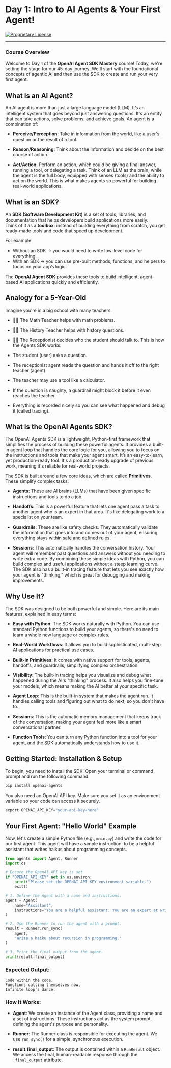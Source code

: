 
# Day 1: Intro to AI Agents & Your First Agent!

[![Proprietary License](https://img.shields.io/badge/license-proprietary-red.svg)](../LICENSE)

---


### **Course Overview**

Welcome to Day 1 of the **OpenAI Agent SDK Mastery** course! Today, we're setting the stage for our 45-day journey. We'll start with the foundational concepts of agentic AI and then use the SDK to create and run your very first agent.

## What is an AI Agent?

An AI agent is more than just a large language model (LLM). It’s an intelligent system that goes beyond just answering questions. It's an entity that can take actions, solve problems, and achieve goals. An agent is a combination of:

-   **Perceive/Perception**: Take in information from the world, like a user's question or the result of a tool.
    
-   **Reason/Reasoning**: Think about the information and decide on the best course of action.
    
-   **Act/Action**: Perform an action, which could be giving a final answer, running a tool, or delegating a task. Think of an LLM as the brain, while the agent is the full body, equipped with senses (tools) and the ability to act on the world. This is what makes agents so powerful for building real-world applications.
    

## What is an SDK?
An **SDK (Software Development Kit)** is a set of tools, libraries, and documentation that helps developers build applications more easily.  
Think of it as a **toolbox**: instead of building everything from scratch, you get ready-made tools and code that speed up development.  

For example:
- Without an SDK → you would need to write low-level code for everything.
- With an SDK → you can use pre-built methods, functions, and helpers to focus on your app’s logic.

The **OpenAI Agent SDK** provides these tools to build intelligent, agent-based AI applications quickly and efficiently.


## Analogy for a 5-Year-Old

Imagine you're in a big school with many teachers.

-   🧑‍🏫 The Math Teacher helps with math problems.
    
-   🧑‍🏫 The History Teacher helps with history questions.
    
-   🧑‍🏫 The Receptionist decides who the student should talk to. This is how the Agents SDK works:
    
-   The student (user) asks a question.
    
-   The receptionist agent reads the question and hands it off to the right teacher (agent).
    
-   The teacher may use a tool like a calculator.
    
-   If the question is naughty, a guardrail might block it before it even reaches the teacher.
    
-   Everything is recorded nicely so you can see what happened and debug it (called tracing).
    

## What is the OpenAI Agents SDK?

The OpenAI Agents SDK is a lightweight, Python-first framework that simplifies the process of building these powerful agents. It provides a built-in agent loop that handles the core logic for you, allowing you to focus on the instructions and tools that make your agent smart. It’s an easy-to-learn, yet production-ready tool. It's a production-ready upgrade of previous work, meaning it's reliable for real-world projects.

The SDK is built around a few core ideas, which are called **Primitives**. These simplify complex tasks:

-   **Agents**: These are AI brains (LLMs) that have been given specific instructions and tools to do a job.
    
-   **Handoffs**: This is a powerful feature that lets one agent pass a task to another agent who is an expert in that area. It's like delegating work to a specialist on your team.
    
-   **Guardrails**: These are like safety checks. They automatically validate the information that goes into and comes out of your agent, ensuring everything stays within safe and defined rules.
    
-   **Sessions**: This automatically handles the conversation history. Your agent will remember past questions and answers without you needing to write extra code. By combining these simple ideas with Python, you can build complex and useful applications without a steep learning curve. The SDK also has a built-in tracing feature that lets you see exactly how your agent is "thinking," which is great for debugging and making improvements.
    

## Why Use It?

The SDK was designed to be both powerful and simple. Here are its main features, explained in easy terms:

-   **Easy with Python**: The SDK works naturally with Python. You can use standard Python functions to build your agents, so there's no need to learn a whole new language or complex rules.
    
-   **Real-World Workflows**: It allows you to build sophisticated, multi-step AI applications for practical use cases.
    
-   **Built-in Primitives**: It comes with native support for tools, agents, handoffs, and guardrails, simplifying complex orchestration.
    
-   **Visibility**: The built-in tracing helps you visualize and debug what happened during the AI's "thinking" process. It also helps you fine-tune your models, which means making the AI better at your specific task.
    
-   **Agent Loop**: This is the built-in system that makes the agent run. It handles calling tools and figuring out what to do next, so you don't have to.
    
-   **Sessions**: This is the automatic memory management that keeps track of the conversation, making your agent feel more like a smart conversational partner.
    
-   **Function Tools**: You can turn any Python function into a tool for your agent, and the SDK automatically understands how to use it.
    

## Getting Started: Installation & Setup

To begin, you need to install the SDK. Open your terminal or command prompt and run the following command:

```python
pip install openai-agents

```

You also need an OpenAI API key. Make sure you set it as an environment variable so your code can access it securely.

```python
export OPENAI_API_KEY="your-api-key-here"

```

## Your First Agent: "Hello World" Example

Now, let's create a simple Python file (e.g., `main.py`) and write the code for our first agent. This agent will have a simple instruction: to be a helpful assistant that writes haikus about programming concepts.

```python
from agents import Agent, Runner
import os

# Ensure the OpenAI API key is set
if "OPENAI_API_KEY" not in os.environ:
    print("Please set the OPENAI_API_KEY environment variable.")
    exit()

# 1. Define the Agent with a name and instructions.
agent = Agent(
    name="Assistant",
    instructions="You are a helpful assistant. You are an expert at writing haikus about programming concepts."
)

# 2. Use the Runner to run the agent with a prompt.
result = Runner.run_sync(
    agent,
    "Write a haiku about recursion in programming."
)

# 3. Print the final output from the agent.
print(result.final_output)

```

### Expected Output:

```
Code within the code,
Functions calling themselves now,
Infinite loop’s dance.

```

### How It Works:

-   **Agent**: We create an instance of the Agent class, providing a name and a set of instructions. These instructions act as the system prompt, defining the agent's purpose and personality.
    
-   **Runner**: The Runner class is responsible for executing the agent. We use `run_sync()` for a simple, synchronous execution.
    
-   **result.final_output**: The output is contained within a `RunResult` object. We access the final, human-readable response through the `.final_output` attribute.
